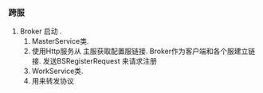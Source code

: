 ### 跨服

1. Broker 启动 .
   1.  MasterService类. 
      1.   使用Http服务从 主服获取配置服链接. Broker作为客户端和各个服建立链接. 发送BSRegisterRequest 来请求注册
   2.  WorkService类. 
      1. 用来转发协议